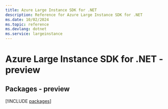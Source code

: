 ```yaml
---
title: Azure Large Instance SDK for .NET
description: Reference for Azure Large Instance SDK for .NET
ms.date: 10/02/2024
ms.topic: reference
ms.devlang: dotnet
ms.service: largeinstance
---
```

# Azure Large Instance SDK for .NET - preview
## Packages - preview
[!INCLUDE [packages](large-instance-index.md)]